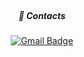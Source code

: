 <div align = "center">

<br/>

##### :link: Contacts 
[![Gmail Badge](https://img.shields.io/badge/Gmail-d14836?style=flat&logo=Gmail&logoColor=white&link=mailto:kimjinseop5697@gmail.com)](mailto:kimjinseop5697@gmail.com)

</div>
